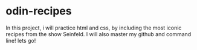 # odin-recipes
In this project, i will practice html and css, by including the most iconic recipes from the show Seinfeld. 
I will also master my github and command line! lets go!